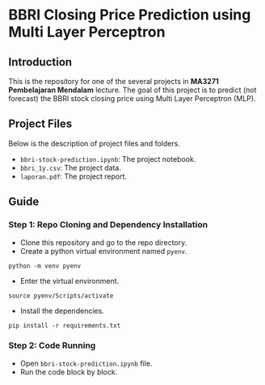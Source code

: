 # BBRI Closing Price Prediction using Multi Layer Perceptron

## Introduction
This is the repository for one of the several projects in **MA3271 Pembelajaran Mendalam** lecture. The goal of this project is to predict (not forecast) the BBRI stock closing price using Multi Layer Perceptron (MLP).

## Project Files
Below is the description of project files and folders.
- `bbri-stock-prediction.ipynb`: The project notebook.
- `bbri_1y.csv`: The project data.
- `laporan.pdf`: The project report.

## Guide
### Step 1: Repo Cloning and Dependency Installation
- Clone this repository and go to the repo directory.
- Create a python virtual environment named `pyenv`. <br>
```
python -m venv pyenv
```
- Enter the virtual environment. <br>
```
source pyenv/Scripts/activate
```
- Install the dependencies. <br>
```
pip install -r requirements.txt
```

### Step 2: Code Running
- Open `bbri-stock-prediction.ipynb` file.
- Run the code block by block.